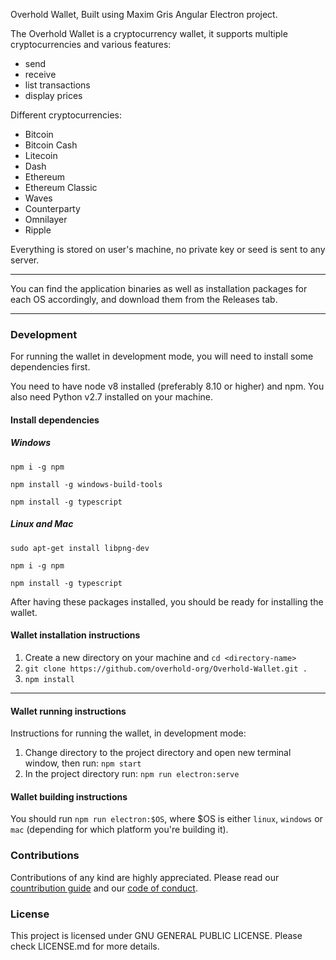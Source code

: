 Overhold Wallet, Built using Maxim Gris Angular Electron project.

The Overhold  Wallet is a cryptocurrency wallet, it supports multiple cryptocurrencies and various features:
- send
- receive
- list transactions
- display prices

Different cryptocurrencies:
- Bitcoin
- Bitcoin Cash
- Litecoin
- Dash
- Ethereum
- Ethereum Classic
- Waves
- Counterparty
- Omnilayer
- Ripple

Everything is stored on user's machine, no private key or seed is sent to any server.

---

You can find the application binaries as well as installation packages for each OS accordingly, and download them from the Releases tab.

---

### Development

For running the wallet in development mode, you will need to install some dependencies first. 

You need to have node v8 installed (preferably 8.10 or higher) and npm.
You also need Python v2.7 installed on your machine.


#### Install dependencies 

##### Windows

`npm i -g npm`

`npm install -g windows-build-tools`

`npm install -g typescript`

##### Linux and Mac

`sudo apt-get install libpng-dev`

`npm i -g npm`

`npm install -g typescript`


After having these packages installed, you should be ready for installing the wallet.

#### Wallet installation instructions

1. Create a new directory on your machine and ` cd <directory-name> `
2. `git clone https://github.com/overhold-org/Overhold-Wallet.git .`
3. `npm install`

--- 

#### Wallet running instructions

Instructions for running the wallet, in development mode:

1. Change directory to the project directory and open new terminal window, then run: `npm start`
2. In the project directory run: `npm run electron:serve`

#### Wallet building instructions

You should run `npm run electron:$OS`, where $OS is either `linux`, `windows` or `mac` (depending for which platform you're building it).

### Contributions

Contributions of any kind are highly appreciated. Please read our [countribution guide](https://github.com/overhold-org/Overhold-Wallet/blob/master/CONTRIBUTING.md) and our [code of conduct](https://github.com/overhold-org/Overhold-Wallet/blob/master/CODE_OF_CONDUCT.md).

### License

This project is licensed under GNU GENERAL PUBLIC LICENSE. Please check LICENSE.md for more details.
